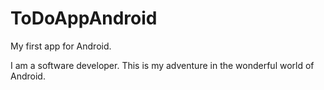 # ToDoAppAndroid
My first app for Android.

I am a software developer. This is my adventure in the wonderful world of Android.
